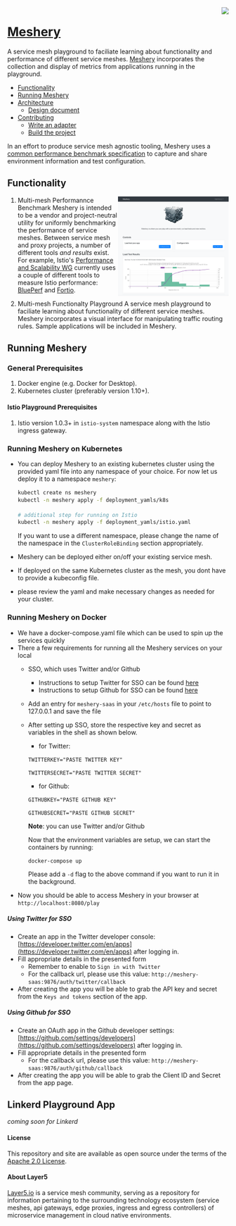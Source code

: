 <img align="right" src="https://layer5.io/assets/images/cube-sh-small.png" />

# [Meshery](https://layer5.io/meshery)

A service mesh playground to faciliate learning about functionality and performance of different service meshes. [Meshery](https://layer5.io/meshery) incorporates the collection and display of metrics from applications running in the playground.

- [Functionality](#functionality)
- [Running Meshery](#running)
- [Architecture](https://docs.google.com/presentation/d/1UbuYMpn-e-mWVYwEASy4dzyZlrSgZX6MUfNtokraT9o/edit?usp=sharing)
  - [Design document](https://docs.google.com/document/d/1nV8TunLmVC8j5cBELT42YfEXYmhG3ZqFtHxeG3-w9t0/edit?usp=sharing)
- [Contributing](CONTRIBUTING.md/#contributing)
  - [Write an adapter](CONTRIBUTING.md/#adapter)
  - [Build the project](CONTRIBUTING.md/#building)
  
In an effort to produce service mesh agnostic tooling, Meshery uses a [common performance benchmark specification](https://github.com/layer5io/service-mesh-benchmark-spec) to capture and share environment information and test configuration. 

## <a name="functionality">Functionality</a>
<img align="right" src="./public/static/img/meshery.png?raw=true" alt="Service Mesh Playground" width="50%" />

1. Multi-mesh Performannce Benchmark
Meshery is intended to be a vendor and project-neutral utility for uniformly benchmarking the performance of service meshes. Between service mesh and proxy projects, a number of different tools *and results* exist. For example, Istio's [Performance and Scalability WG](https://github.com/istio/community/blob/master/WORKING-GROUPS.md#performance-and-scalability) currently uses a couple of different tools to measure Istio performance: [BluePerf](https://ibmcloud-perf.istio.io/regpatrol/) and [Fortio](https://fortio.istio.io).

1. Multi-mesh Functionalty Playground
A service mesh playground to faciliate learning about functionality of different service meshes. Meshery incorporates a visual interface for manipulating traffic routing rules. Sample applications will be included in Meshery. 

## <a name="running">Running Meshery</a>

### General Prerequisites
1. Docker engine (e.g. Docker for Desktop).
1. Kubernetes cluster (preferably version 1.10+).

#### Istio Playground Prerequisites
1. Istio version 1.0.3+ in `istio-system` namespace along with the Istio ingress gateway.

### Running Meshery on Kubernetes
- You can deploy Meshery to an existing kubernetes cluster using the provided yaml file into any namespace of your choice. For now let us deploy it to a namespace `meshery`: 

    ```bash
    kubectl create ns meshery
    kubectl -n meshery apply -f deployment_yamls/k8s

    # additional step for running on Istio
    kubectl -n meshery apply -f deployment_yamls/istio.yaml
    ```
    If you want to use a different namespace, please change the name of the namespace in the `ClusterRoleBinding` section appropriately.
- Meshery can be deployed either on/off your existing service mesh.
- If deployed on the same Kubernetes cluster as the mesh, you dont have to provide a kubeconfig file.
- please review the yaml and make necessary changes as needed for your cluster.

### Running Meshery on Docker
- We have a docker-compose.yaml file which can be used to spin up the services quickly
- There a few requirements for running all the Meshery services on your local
  - SSO, which uses Twitter and/or Github
    - Instructions to setup Twitter for SSO can be found <a href="#twitter">here</a>
    - Instructions to setup Github for SSO can be found <a href="#github">here</a>
  - Add an entry for `meshery-saas` in your `/etc/hosts` file to point to 127.0.0.1 and save the file
  - After setting up SSO, store the respective key and secret as variables in the shell as shown below.
    - for Twitter:
    ```
    TWITTERKEY="PASTE TWITTER KEY"
    ```
    ```
    TWITTERSECRET="PASTE TWITTER SECRET"
    ```
    - for Github:
    ```
    GITHUBKEY="PASTE GITHUB KEY"
    ```
    ```
    GITHUBSECRET="PASTE GITHUB SECRET"
    ```
    __Note__: you can use Twitter and/or Github

    Now that the environment variables are setup, we can start the containers by running:
    ```
    docker-compose up
    ```
    Please add a `-d` flag to the above command if you want to run it in the background.
- Now you should be able to access Meshery in your browser at `http://localhost:8080/play`

##### <a name="twitter">Using Twitter for SSO</a>
- Create an app in the Twitter developer console: [https://developer.twitter.com/en/apps](https://developer.twitter.com/en/apps) after logging in.
- Fill appropriate details in the presented form
  - Remember to enable to `Sign in with Twitter`
  - For the callback url, please use this value: `http://meshery-saas:9876/auth/twitter/callback`
- After creating the app you will be able to grab the API key and secret from the `Keys and tokens` section of the app.

##### <a name="github">Using Github for SSO</a>
- Create an OAuth app in the Github developer settings: [https://github.com/settings/developers](https://github.com/settings/developers) after logging in.
- Fill appropriate details in the presented form
  - For the callback url, please use this value: `http://meshery-saas:9876/auth/github/callback`
- After creating the app you will be able to grab the Client ID and Secret from the app page.

## Linkerd Playground App
_coming soon for Linkerd_

#### License

This repository and site are available as open source under the terms of the [Apache 2.0 License](https://opensource.org/licenses/Apache-2.0).

#### About Layer5
[Layer5.io](https://layer5.io) is a service mesh community, serving as a repository for information pertaining to the surrounding technology ecosystem (service meshes, api gateways, edge proxies, ingress and egress controllers) of microservice management in cloud native environments.
